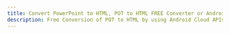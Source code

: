 ---title: Convert PowerPoint to HTML, POT to HTML FREE Converter or Android SDKdescription: Free Conversion of POT to HTML by using Android Cloud APIs & SDKs. Also Create, Edit & Render Microsoft Word & OpenOffice documents in the Cloud.---